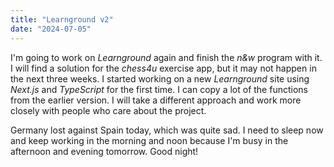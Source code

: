 ```yaml
---
title: "Learnground v2"
date: "2024-07-05"
---
```


I'm going to work on _Learnground_ again and finish the _n&w_ program with it. I will find a solution for the _chess4u_ exercise app, but it may not happen in the next three weeks. I started working on a new _Learnground_ site using _Next.js_ and _TypeScript_ for the first time. I can copy a lot of the functions from the earlier version. I will take a different approach and work more closely with people who care about the project.

Germany lost against Spain today, which was quite sad. I need to sleep now and keep working in the morning and noon because I'm busy in the afternoon and evening tomorrow. Good night!
